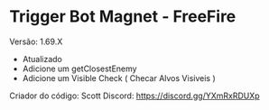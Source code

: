 # Trigger Bot Magnet - FreeFire
Versão: 1.69.X
- Atualizado
- Adicione um getClosestEnemy
- Adicione um Visible Check ( Checar Alvos Visiveis )

Criador do código: Scott
Discord: https://discord.gg/YXmRxRDUXp
